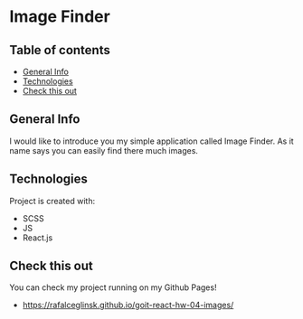# Image Finder

## Table of contents

- [General Info](#general-info)
- [Technologies](#technologies)
- [Check this out](#Check-this-out)

## General Info

I would like to introduce you my simple application called Image Finder. As it
name says you can easily find there much images.

## Technologies

Project is created with:

- SCSS
- JS
- React.js

## Check this out

You can check my project running on my Github Pages!

- https://rafalceglinsk.github.io/goit-react-hw-04-images/
